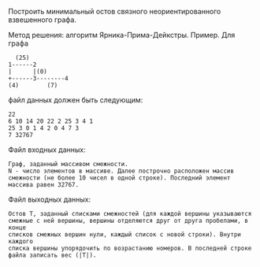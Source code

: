 Построить минимальный остов связного неориентированного взвешенного
графа.

Метод решения: алгоритм Ярника-Прима-Дейкстры.
Пример. Для графа

      (25)
    1------2
    |      |(0)
    +------3--------4
    (4)        (7)
файл данных должен быть следующим:

    22
    6 10 14 20 22 2 25 3 4 1
    25 3 0 1 4 2 0 4 7 3
    7 32767
Файл входных данных:

    Граф, заданный массивом смежности.
    N - число элементов в массиве. Далее построчно расположен массив
    смежности (не более 10 чисел в одной строке). Последний элемент
    массива равен 32767.

Файл выходных данных:

    Остов T, заданный списками смежностей (для каждой вершины указываются
    смежные с ней вершины, вершины отделяются друг от друга пробелами, в конце
    списков смежных вершин нули, каждый список с новой строки). Внутри каждого
    списка вершины упорядочить по возрастанию номеров. В последней строке файла записать вес (|T|).